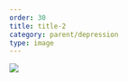 ```yaml
---
order: 30
title: title-2
category: parent/depression
type: image
---
```


![](../../static/images/depression.webp)